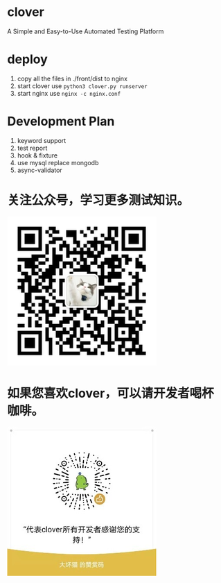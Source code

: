 # clover
A Simple and Easy-to-Use Automated Testing Platform

# deploy
1. copy all the files in ./front/dist to nginx
2. start clover use `python3 clover.py runserver`
3. start nginx use `nginx -c nginx.conf`

# Development Plan
1. keyword support
2. test report
3. hook & fixture
4. use mysql replace mongodb
5. async-validator

# 关注公众号，学习更多测试知识。
![大猫聊测试](wechat.jpg)

# 如果您喜欢clover，可以请开发者喝杯咖啡。
![支持clover](donation.jpg)
